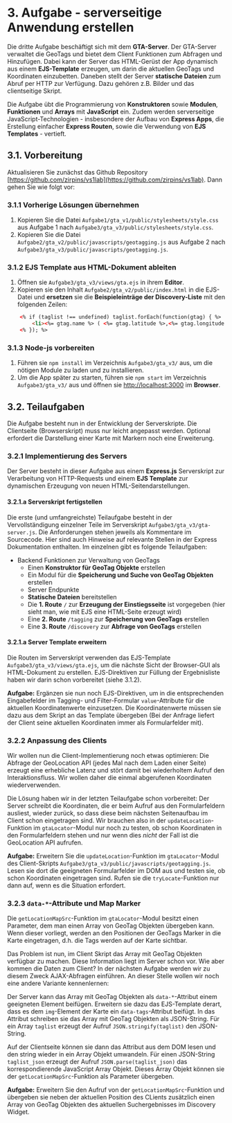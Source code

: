  # 3. Aufgabe - serverseitige Anwendung erstellen

Die dritte Aufgabe beschäftigt sich mit dem **GTA-Server**. Der GTA-Server
verwaltet die GeoTags und bietet dem Client Funktionen zum Abfragen und
Hinzufügen. Dabei kann der Server das HTML-Gerüst der App dynamisch aus einem
**EJS-Template** erzeugen, um darin die aktuellen GeoTags und Koordinaten
einzubetten. Daneben stellt der Server **statische Dateien** zum Abruf per HTTP
zur Verfügung. Dazu gehören z.B. Bilder und das clientseitige Skript.

Die Aufgabe übt die Programmierung von **Konstruktoren** sowie **Modulen**,
**Funktionen** und **Arrays** mit **JavaScript** ein. Zudem werden serverseitige
JavaScript-Technologien - insbesondere der Aufbau von **Express Apps**, die
Erstellung einfacher **Express Routen**, sowie die Verwendung von **EJS
Templates** - vertieft.

## 3.1. Vorbereitung

Aktualisieren Sie zunächst das Github Repository
[https://github.com/zirpins/vs1lab](https://github.com/zirpins/vs1lab). Dann
gehen Sie wie folgt vor:

### 3.1.1 Vorherige Lösungen übernehmen

1. Kopieren Sie die Datei `Aufgabe1/gta_v1/public/stylesheets/style.css` aus
   Aufgabe 1 nach `Aufgabe3/gta_v3/public/stylesheets/style.css`.
2. Kopieren Sie die Datei `Aufgabe2/gta_v2/public/javascripts/geotagging.js` aus
   Aufgabe 2 nach `Aufgabe3/gta_v3/public/javascripts/geotagging.js`.

### 3.1.2 EJS Template aus HTML-Dokument ableiten

1. Öffnen sie `Aufgabe3/gta_v3/views/gta.ejs` in ihrem **Editor**.
2. Kopieren sie den Inhalt `Aufgabe2/gta_v2/public/index.html` in die EJS-Datei
   und **ersetzen** sie die **Beispieleinträge der Discovery-Liste** mit den
   folgenden Zeilen:

```HTML
    <% if (taglist !== undefined) taglist.forEach(function(gtag) { %>
        <li><%= gtag.name %> ( <%= gtag.latitude %>,<%= gtag.longitude %>) <%= gtag.hashtag %> </li>
    <% }); %>
```

### 3.1.3 Node-js vorbereiten

1. Führen sie `npm install` im Verzeichnis `Aufgabe3/gta_v3/` aus, um die
   nötigen Module zu laden und zu installieren.
2. Um die App später zu starten, führen sie `npm start` im Verzeichnis
   `Aufgabe3/gta_v3/` aus und öffnen sie
   [http://localhost:3000](http://localhost:3000) im **Browser**.

## 3.2. Teilaufgaben

Die Aufgabe besteht nun in der Entwicklung der Serverskripte. Die Clientseite
(Browserskript) muss nur leicht angepasst werden. Optional erfordert die
Darstellung einer Karte mit Markern noch eine Erweiterung.

### 3.2.1 Implementierung des Servers

Der Server besteht in dieser Aufgabe aus einem **Express.js** Serverskript zur
Verarbeitung von HTTP-Requests und einem **EJS Template** zur dynamischen
Erzeugung von neuen HTML-Seitendarstellungen.

#### 3.2.1.a Serverskript fertigstellen

Die erste (und umfangreichste) Teilaufgabe besteht in der Vervollständigung
einzelner Teile im Serverskript `Aufgabe3/gta_v3/gta-server.js`. Die
Anforderungen stehen jeweils als Kommentare im Sourcecode. Hier sind auch
Hinweise auf relevante Stellen in der Express Dokumentation enthalten. Im
einzelnen gibt es folgende Teilaufgaben:

- Backend Funktionen zur Verwaltung von GeoTags
  - Einen **Konstruktor für GeoTag Objekte** erstellen
  - Ein Modul für die **Speicherung und Suche von GeoTag Objekten** erstellen
  - Server Endpunkte
  - **Statische Dateien** bereitstellen
  - Die **1. Route** `/` zur **Erzeugung der Einstiegsseite** ist vorgegeben
    (hier sieht man, wie mit EJS eine HTML-Seite erzeugt wird)
  - Eine **2. Route** `/tagging` zur **Speicherung von GeoTags** erstellen
  - Eine **3. Route** `/discovery` zur **Abfrage von GeoTags** erstellen

#### 3.2.1.a Server Template erweitern

Die Routen im Serverskript verwenden das EJS-Template
`Aufgabe3/gta_v3/views/gta.ejs`, um die nächste Sicht der Browser-GUI als
HTML-Dokument zu erstellen. EJS-Direktiven zur Füllung der Ergebnisliste haben
wir darin schon vorbereitet (siehe 3.1.2).

**Aufgabe:** Ergänzen sie nun noch EJS-Direktiven, um in die entsprechenden
Eingabefelder im Tagging- und Filter-Formular `value`-Attribute für die
aktuellen Koordinatenwerte einzusetzen. Die Koordinatenwerte müssen sie dazu aus
dem Skript an das Template übergeben (Bei der Anfrage liefert der Client seine
aktuellen Koordinaten immer als Formularfelder mit).

### 3.2.2 Anpassung des Clients

Wir wollen nun die Client-Implementierung noch etwas optimieren: Die Abfrage der
GeoLocation API (jedes Mal nach dem Laden einer Seite) erzeugt eine erhebliche
Latenz und stört damit bei wiederholtem Aufruf den Interaktionsfluss. Wir wollen
daher die einmal abgerufenen Koordinaten wiederverwenden.

Die Lösung haben wir in der letzten Teilaufgabe schon vorbereitet: Der Server
schreibt die Koordinaten, die er beim Aufruf aus den Formularfeldern ausliest,
wieder zurück, so dass diese beim nächsten Seitenaufbau im Client schon
eingetragen sind. Wir brauchen also in der `updateLocation`-Funktion im
`gtaLocator`-Modul nur noch zu testen, ob schon Koordinaten in den
Formularfeldern stehen und nur wenn dies *nicht* der Fall ist die GeoLocation
API aufrufen.

**Aufgabe:** Erweitern Sie die `updateLocation`-Funktion im `gtaLocator`-Modul
des Client-Skripts `Aufgabe3/gta_v3/public/javascripts/geotagging.js`. Lesen sie
dort die geeigneten Formularfelder im DOM aus und testen sie, ob schon
Koordinaten eingetragen sind. Rufen sie die `tryLocate`-Funktion nur dann auf,
wenn es die Situation erfordert.

### 3.2.3 `data-*`-Attribute und Map Marker

Die `getLocationMapSrc`-Funktion im `gtaLocator`-Modul besitzt einen Parameter,
dem man einen Array von GeoTag Objekten übergeben kann. Wenn dieser vorliegt,
werden an den Positionen der GeoTags Marker in die Karte eingetragen, d.h. die
Tags werden auf der Karte sichtbar.

Das Problem ist nun, im Client Skript das Array mit GeoTag Objekten verfügbar zu
machen. Diese Information liegt im Server schon vor. Wie aber kommen die Daten
zum Client? In der nächsten Aufgabe werden wir zu diesem Zweck AJAX-Abfragen
einführen. An dieser Stelle wollen wir noch eine andere Variante kennenlernen:

Der Server kann das Array mit GeoTag Objekten als `data-*`-Attribut einem
geeigneten Element beifügen. Erweitern sie dazu das EJS-Template derart, dass es
dem `img`-Element der Karte ein `data-tags`-Attribut beifügt. In das Attribut
schreiben sie das Array mit GeoTag Objekten als JSON-String. Für ein Array
`taglist` erzeugt der Aufruf `JSON.stringify(taglist)` den JSON-String.

Auf der Clientseite können sie dann das Attribut aus dem DOM lesen und den
string wieder in ein Array Objekt umwandeln. Für einen JSON-String
`taglist_json` erzeugt der Aufruf `JSON.parse(taglist_json)` das
korrespondierende JavaScript Array Objekt. Dieses Array Objekt können sie der
`getLocationMapSrc`-Funktion als Parameter übergeben.

**Aufgabe:** Erweitern Sie den Aufruf von der `getLocationMapSrc`-Funktion und
übergeben sie neben der aktuellen Position des CLients zusätzlich einen Array
von GeoTag Objekten des aktuellen Suchergebnisses im Discovery Widget.
